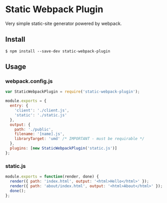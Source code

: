 Static Webpack Plugin
=====================

Very simple static-site generator powered by webpack.

Install
-------

``` console
$ npm install --save-dev static-webpack-plugin
```

Usage
-----

### webpack.config.js

``` javascript
var StaticWebpackPlugin = require('static-webpack-plugin');

module.exports = {
  entry: {
    'client': './client.js',
    'static': './static.js'
  },
  output: {
    path: './public',
    filename: '[name].js',
    libraryTarget: 'umd' /* IMPORTANT - must be requirable */
  },
  plugins: [new StaticWebpackPlugin('static.js')]
};
```

### static.js

``` javascript
module.exports = function(render, done) {
  render({ path: 'index.html', output: '<html>Hello</html>' });
  render({ path: 'about/index.html', output: '<html>About</html>' });
  done();
};
```

